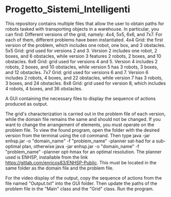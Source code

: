 # Progetto_Sistemi_Intelligenti
This repository contains multiple files that allow the user to obtain paths for robots tasked with transporting objects in a warehouse.
In particular, you can find:
Different versions of the grid, namely: 4x4, 5x5, 6x6, and 7x7. For each of them, different problems have been instantiated.
4x4 Grid: the first version of the problem, which includes one robot, one box, and 3 obstacles.
5x5 Grid: grid used for versions 2 and 3. Version 2 includes one robot, 2 boxes, and 6 obstacles, while version 3 features 2 robots, 2 boxes, and 10 obstacles.
6x6 Grid: grid used for versions 4 and 5. Version 4 includes 2 robots, 2 boxes, and 10 obstacles, while version 5 has 3 robots, 3 boxes, and 12 obstacles.
7x7 Grid: grid used for versions 6 and 7. Version 6 includes 2 robots, 4 boxes, and 22 obstacles, while version 7 has 3 robots, 3 boxes, and 24 obstacles.
8x8 Grid: grid used for version 8, which includes 4 robots, 4 boxes, and 36 obstacles.

A GUI containing the necessary files to display the sequence of actions produced as output.

The grid's characterization is carried out in the problem file of each version, while the domain file remains the same and should not be changed. If you want to change the arrangement of elements, you must operate on the problem file.
To view the found program, open the folder with the desired version from the terminal using the cd command. Then type java -jar enhsp.jar -o "domain_name" -f "problem_name" -planner sat-had for a sub-optimal plan, otherwise java -jar enhsp.jar -o "domain_name" -f "problem_name" -planner opt-hmax for an optimal resolution. The planner used is ENHSP, installable from the link https://gitlab.com/enricos83/ENHSP-Public. This must be located in the same folder as the domain file and the problem file.

For the video display of the output, copy the sequence of actions from the file named "Output.txt" into the GUI folder. Then update the paths of the problem file in the "Main" class and the "Grid" class. Run the program.

